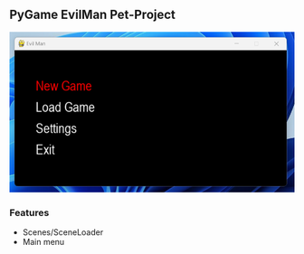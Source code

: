 ## PyGame EvilMan Pet-Project

![screenshot](/screenshots/src.png "screenshot")

### Features

- Scenes/SceneLoader
- Main menu
